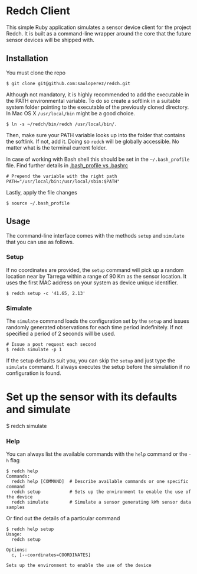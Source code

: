 # Redch Client

This simple Ruby application simulates a sensor device client for the project Redch. It is built as a command-line wrapper around the core that the future sensor devices will be shipped with.

## Installation

You must clone the repo

    $ git clone git@github.com:sauloperez/redch.git

Although not mandatory, it is highly recommended to add the executable in the PATH environmental variable. To do so create a softlink in a suitable system folder pointing to the executable of the previously cloned directory. In Mac OS X `/usr/local/bin` might be a good choice.

    $ ln -s ~/redch/bin/redch /usr/local/bin/.

Then, make sure your PATH variable looks up into the folder that contains the softlink. If not, add it. Doing so `redch` will be globally accessible. No matter what is the terminal current folder.

In case of working with Bash shell this should be set in the `~/.bash_profile` file. Find further details in [.bash_profile vs .bashrc](http://www.joshstaiger.org/archives/2005/07/bash_profile_vs.html)

    # Prepend the variable with the right path
    PATH="/usr/local/bin:/usr/local/sbin:$PATH"

Lastly, apply the file changes

    $ source ~/.bash_profile


## Usage

The command-line interface comes with the methods `setup` and `simulate` that you can use as follows.

### Setup

If no coordinates are provided, the `setup` command will pick up a random location near by Tàrrega within a range of 90 Km as the sensor location. It uses the first MAC address on your system as device unique identifier.

    $ redch setup -c '41.65, 2.13'

### Simulate

The `simulate` command loads the configuration set by the `setup` and issues randomly generated observations for each time period indefinitely. If not specified a period of 2 seconds will be used.

    # Issue a post request each second
    $ redch simulate -p 1

If the setup defaults suit you, you can skip the `setup` and just type the `simulate` command. It always executes the setup before the simulation if no configuration is found.

  # Set up the sensor with its defaults and simulate
  $ redch simulate

### Help

You can always list the available commands with the `help` command or the `-h` flag

    $ redch help
    Commands:
      redch help [COMMAND]  # Describe available commands or one specific command
      redch setup           # Sets up the environment to enable the use of the device
      redch simulate        # Simulate a sensor generating kWh sensor data samples

Or find out the details of a particular command

    $ redch help setup
    Usage:
      redch setup

    Options:
      c, [--coordinates=COORDINATES]

    Sets up the environment to enable the use of the device


